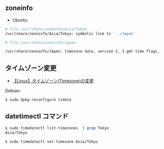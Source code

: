 
## zoneinfo

- Ubuntu

~~~bash
# file /usr/share/zoneinfo/Asia/Tokyo
/usr/share/zoneinfo/Asia/Tokyo: symbolic link to '../Japan'

# file /usr/share/zoneinfo/Japan

/usr/share/zoneinfo/Japan: timezone data, version 2, 3 gmt time flags, 3 std time flags, no leap seconds, 9 transition times, 3 abbreviation chars
~~~

## タイムゾーン変更

- [【Linux】タイムゾーン(Timezone)の変更](http://qiita.com/azusanakano/items/b39bd22504313884a7c3)


Debian:

~~~bash
$ sudo dpkg-reconfigure tzdata
~~~

## datetimectl コマンド

~~~bash
$ sudo timedatectl list-timezones  | grep Tokyo
Asia/Tokyo

$ sudo timedatectl set-timezone Asia/Tokyo
~~~
